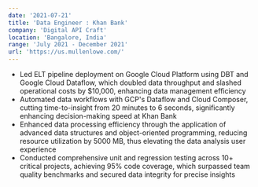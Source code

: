 ```yaml
---
date: '2021-07-21'
title: 'Data Engineer : Khan Bank'
company: 'Digital API Craft'
location: 'Bangalore, India'
range: 'July 2021 - December 2021'
url: 'https://us.mullenlowe.com/'
---
```


- Led ELT pipeline deployment on Google Cloud Platform using DBT and Google Cloud Dataflow, which doubled data throughput and slashed operational costs by $10,000, enhancing data management efficiency
- Automated data workflows with GCP's Dataflow and Cloud Composer, cutting time-to-insight from 20 minutes to 6 seconds, significantly enhancing decision-making speed at Khan Bank
- Enhanced data processing efficiency through the application of advanced data structures and object-oriented programming, reducing resource utilization by 5000 MB, thus elevating the data analysis user experience
- Conducted comprehensive unit and regression testing across 10+ critical projects, achieving 95% code coverage, which surpassed team quality benchmarks and secured data integrity for precise insights
